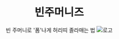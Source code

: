 <div align="center">

  # 빈주머니즈
빈 주머니로 '폼'나게 허리띠 졸라매는 법
![로고](https://github.com/user-attachments/assets/98dd17ec-9019-48f0-b5cb-00a9d0af8e9c)
